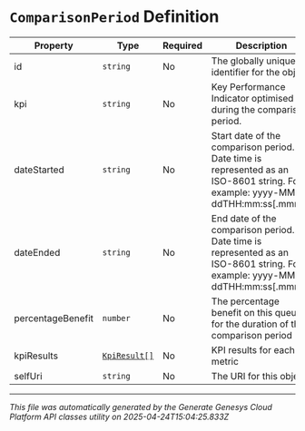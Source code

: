 # `ComparisonPeriod` Definition

| Property | Type | Required | Description |
|----------|------|----------|-------------|
| id | `string` | No | The globally unique identifier for the object. |
| kpi | `string` | No | Key Performance Indicator optimised during the comparison period. |
| dateStarted | `string` | No | Start date of the comparison period. Date time is represented as an ISO-8601 string. For example: yyyy-MM-ddTHH:mm:ss[.mmm]Z |
| dateEnded | `string` | No | End date of the comparison period. Date time is represented as an ISO-8601 string. For example: yyyy-MM-ddTHH:mm:ss[.mmm]Z |
| percentageBenefit | `number` | No | The percentage benefit on this queue for the duration of the comparison period |
| kpiResults | [`KpiResult[]`](kpiresult-definition.md) | No | KPI results for each metric |
| selfUri | `string` | No | The URI for this object |

---

*This file was automatically generated by the Generate Genesys Cloud Platform API classes utility on 2025-04-24T15:04:25.833Z*